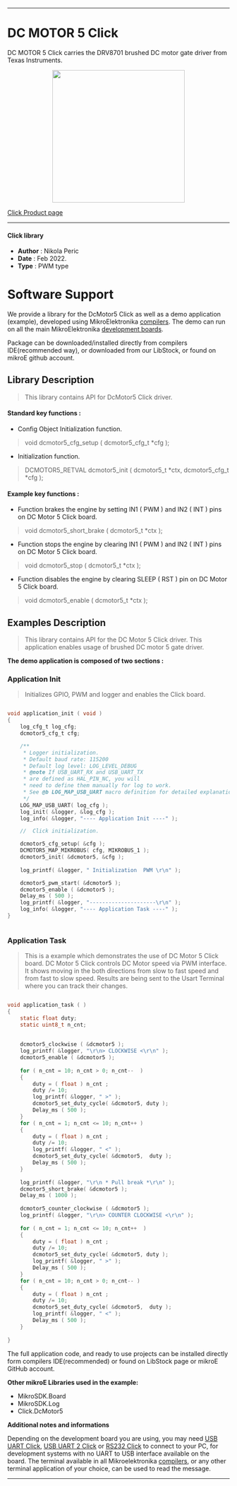 
---
# DC MOTOR 5 Click

DC MOTOR 5 Click carries the DRV8701 brushed DC motor gate driver from Texas Instruments.

<p align="center">
  <img src="https://download.mikroe.com/images/click_for_ide/dcmotor5_click.png" height=300px>
</p>

[Click Product page](https://www.mikroe.com/dc-motor-5-click)

---


#### Click library 

- **Author**        : Nikola Peric
- **Date**          : Feb 2022.
- **Type**          : PWM type


# Software Support

We provide a library for the DcMotor5 Click 
as well as a demo application (example), developed using MikroElektronika 
[compilers](https://shop.mikroe.com/compilers). 
The demo can run on all the main MikroElektronika [development boards](https://shop.mikroe.com/development-boards).

Package can be downloaded/installed directly from compilers IDE(recommended way), or downloaded from our LibStock, or found on mikroE github account. 

## Library Description

> This library contains API for DcMotor5 Click driver.

#### Standard key functions :

- Config Object Initialization function.
> void dcmotor5_cfg_setup ( dcmotor5_cfg_t *cfg ); 
 
- Initialization function.
> DCMOTOR5_RETVAL dcmotor5_init ( dcmotor5_t *ctx, dcmotor5_cfg_t *cfg );

#### Example key functions :

- Function brakes the engine by setting IN1 ( PWM ) and IN2 ( INT ) pins on DC Motor 5 Click board.
> void dcmotor5_short_brake ( dcmotor5_t *ctx );
 
- Function stops the engine by clearing IN1 ( PWM ) and IN2 ( INT ) pins on DC Motor 5 Click board.
> void dcmotor5_stop ( dcmotor5_t *ctx );

- Function disables the engine by clearing SLEEP ( RST ) pin on DC Motor 5 Click board.
> void dcmotor5_enable ( dcmotor5_t *ctx );

## Examples Description

>  This library contains API for the DC Motor 5 Click driver.
>  This application enables usage of brushed DC motor 5 gate driver.

**The demo application is composed of two sections :**

### Application Init 

> Initializes GPIO, PWM and logger and enables the Click board.

```c

void application_init ( void )
{
    log_cfg_t log_cfg;
    dcmotor5_cfg_t cfg;

    /** 
     * Logger initialization.
     * Default baud rate: 115200
     * Default log level: LOG_LEVEL_DEBUG
     * @note If USB_UART_RX and USB_UART_TX 
     * are defined as HAL_PIN_NC, you will 
     * need to define them manually for log to work. 
     * See @b LOG_MAP_USB_UART macro definition for detailed explanation.
     */
    LOG_MAP_USB_UART( log_cfg );
    log_init( &logger, &log_cfg );
    log_info( &logger, "---- Application Init ----" );

    //  Click initialization.

    dcmotor5_cfg_setup( &cfg );
    DCMOTOR5_MAP_MIKROBUS( cfg, MIKROBUS_1 );
    dcmotor5_init( &dcmotor5, &cfg );
    
    log_printf( &logger, " Initialization  PWM \r\n" );

    dcmotor5_pwm_start( &dcmotor5 );
    dcmotor5_enable ( &dcmotor5 );
    Delay_ms ( 500 );
    log_printf( &logger, "---------------------\r\n" );
    log_info( &logger, "---- Application Task ----" );
}
  
```

### Application Task

> This is a example which demonstrates the use of DC Motor 5 Click board.
> DC Motor 5 Click controls DC Motor speed via PWM interface.
> It shows moving in the both directions from slow to fast speed
> and from fast to slow speed.
> Results are being sent to the Usart Terminal where you can track their changes.

```c

void application_task ( )
{    
    static float duty;
    static uint8_t n_cnt;
    
    
    dcmotor5_clockwise ( &dcmotor5 );
    log_printf( &logger, "\r\n> CLOCKWISE <\r\n" );
    dcmotor5_enable ( &dcmotor5 );
    
    for ( n_cnt = 10; n_cnt > 0; n_cnt--  )
    {
        duty = ( float ) n_cnt ;
        duty /= 10;
        log_printf( &logger, " >" );
        dcmotor5_set_duty_cycle( &dcmotor5, duty );
        Delay_ms ( 500 );
    }
    for ( n_cnt = 1; n_cnt <= 10; n_cnt++ )
    {
        duty = ( float ) n_cnt ;
        duty /= 10;
        log_printf( &logger, " <" );
        dcmotor5_set_duty_cycle( &dcmotor5,  duty );
        Delay_ms ( 500 );
    }
    
    log_printf( &logger, "\r\n * Pull break *\r\n" );
    dcmotor5_short_brake( &dcmotor5 );
    Delay_ms ( 1000 );
    
    dcmotor5_counter_clockwise ( &dcmotor5 );
    log_printf( &logger, "\r\n> COUNTER CLOCKWISE <\r\n" );
        
    for ( n_cnt = 1; n_cnt <= 10; n_cnt++  )
    {
        duty = ( float ) n_cnt ;
        duty /= 10;
        dcmotor5_set_duty_cycle( &dcmotor5, duty );
        log_printf( &logger, " >" );
        Delay_ms ( 500 );
    }
    for ( n_cnt = 10; n_cnt > 0; n_cnt-- )
    {
        duty = ( float ) n_cnt ;
        duty /= 10;
        dcmotor5_set_duty_cycle( &dcmotor5,  duty );
        log_printf( &logger, " <" );
        Delay_ms ( 500 );
    }
        
}

```
 

The full application code, and ready to use projects can be installed directly form compilers IDE(recommended) or found on LibStock page or mikroE GitHub account.

**Other mikroE Libraries used in the example:** 

- MikroSDK.Board
- MikroSDK.Log
- Click.DcMotor5

**Additional notes and informations**

Depending on the development board you are using, you may need 
[USB UART Click](https://shop.mikroe.com/usb-uart-click), 
[USB UART 2 Click](https://shop.mikroe.com/usb-uart-2-click) or 
[RS232 Click](https://shop.mikroe.com/rs232-click) to connect to your PC, for 
development systems with no UART to USB interface available on the board. The 
terminal available in all Mikroelektronika 
[compilers](https://shop.mikroe.com/compilers), or any other terminal application 
of your choice, can be used to read the message.



---
